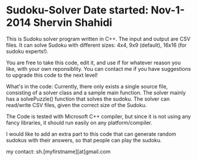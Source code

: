 Sudoku-Solver
Date started: Nov-1-2014
Shervin Shahidi
=============

This is Sudoku solver program written in C++. The input and output are CSV files. It can solve Sudoku with different sizes: 4x4, 9x9 (default), 16x16 (for sudoku experts!).
 
 You are free to take this code, edit it, and use if for whatever reason you like, with your own reponsiblity.
 You can contact me if you have suggestions to upgrade this code to the next level!
 
 What's in the code:
 Currently, there only exists a single source file, consisting of a solver class and a sample main function.
 The solver mainly has a solvePuzzle() function that solves the sudoku.
 The solver can read/write CSV files, given the correct size of the Sudoku.

 The Code is tested with Microsoft C++ compiler, but since it is not using any fancy libraries, it should run easily on any platform/compiler.

 I would like to add an extra part to this code that can generate random sudokus with their answers, so that people can play the sudoku.
 
 
 
 
 my contact: sh.[myfirstname][at]gmail.com
 
 
 
 
